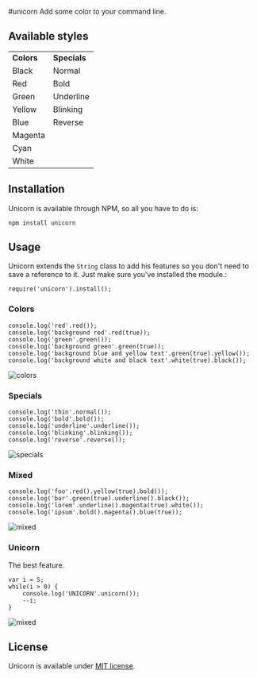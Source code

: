 #unicorn
Add some color to your command line.

## Available styles
<table>
    <tr>
        <td><strong>Colors</strong></td>
        <td><strong>Specials</strong></td>
    </tr>
    <tr>
        <td>Black</td>
        <td>Normal</td>
    </tr>
    <tr>
        <td>Red</td>
        <td>Bold</td>
    </tr>
    <tr>
        <td>Green</td>
        <td>Underline</td>
    </tr>
    <tr>
        <td>Yellow</td>
        <td>Blinking</td>
    </tr>
    <tr>
        <td>Blue</td>
        <td>Reverse</td>
    </tr>
    <tr>
        <td>Magenta</td>
    </tr>
    <tr>
        <td>Cyan</td>
    </tr>
    <tr>
        <td>White</td>
    </tr>
</table>

## Installation
Unicorn is available through NPM, so all you have to do is:

	npm install unicorn

## Usage
Unicorn extends the `String` class to add his features so you don't need to save a reference to it. Just make sure you've installed the module.:

	require('unicorn').install();

### Colors

	console.log('red'.red());
	console.log('background red'.red(true));
	console.log('green'.green());
	console.log('background green'.green(true));
	console.log('background blue and yellow text'.green(true).yellow());
	console.log('background white and black text'.white(true).black());
	
![colors](https://dl.dropboxusercontent.com/u/3420025/Images/Misc/unicorn/colors.png)

### Specials

	console.log('thin'.normal());
	console.log('bold'.bold());
	console.log('underline'.underline());
	console.log('blinking'.blinking());
	console.log('reverse'.reverse());

![specials](https://dl.dropboxusercontent.com/u/3420025/Images/Misc/unicorn/specials.gif)

### Mixed

	console.log('foo'.red().yellow(true).bold());
	console.log('bar'.green(true).underline().black());
	console.log('lorem'.underline().magenta(true).white());
	console.log('ipsum'.bold().magenta().blue(true));
	
![mixed](https://dl.dropboxusercontent.com/u/3420025/Images/Misc/unicorn/mixed.png)

### Unicorn
The best feature.

	var i = 5;
	while(i > 0) {
		console.log('UNICORN'.unicorn());
		--i;
	}
	
![mixed](https://dl.dropboxusercontent.com/u/3420025/Images/Misc/unicorn/unicorn.png)

## License
Unicorn is available under [MIT license](http://www.opensource.org/licenses/mit-license.php).